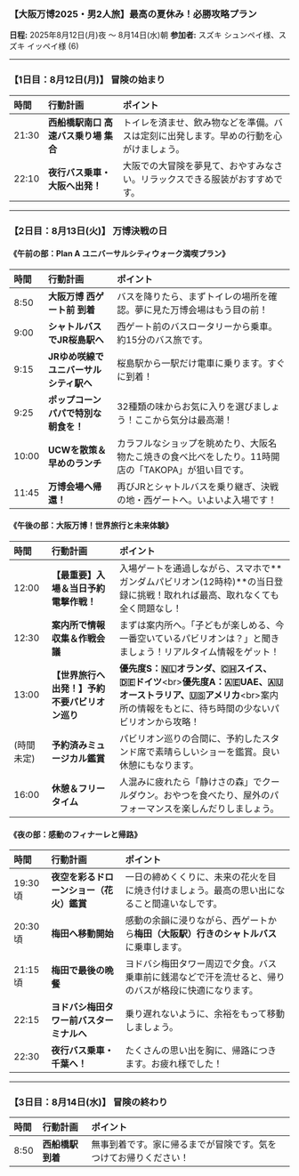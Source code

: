 ### **【大阪万博2025・男2人旅】最高の夏休み！必勝攻略プラン**

**日程:** 2025年8月12日(月)夜 ～ 8月14日(水)朝
**参加者:** スズキ シュンペイ様、スズキ イッペイ様 (6)

-----

### **【1日目：8月12日(月)】 冒険の始まり**

| 時間 | 行動計画 | ポイント |
| :--- | :--- | :--- |
| 21:30 | **西船橋駅南口 高速バス乗り場 集合** | トイレを済ませ、飲み物などを準備。バスは定刻に出発します。早めの行動を心がけましょう。 |
| 22:10 | **夜行バス乗車・大阪へ出発！** | 大阪での大冒険を夢見て、おやすみなさい。リラックスできる服装がおすすめです。 |

-----

### **【2日目：8月13日(火)】 万博決戦の日**

#### **《午前の部：Plan A ユニバーサルシティウォーク満喫プラン》**

| 時間 | 行動計画 | ポイント |
| :--- | :--- | :--- |
| 8:50 | **大阪万博 西ゲート前 到着** | バスを降りたら、まずトイレの場所を確認。夢に見た万博会場はもう目の前！ |
| 9:00 | **シャトルバスでJR桜島駅へ** | 西ゲート前のバスロータリーから乗車。約15分のバス旅です。 |
| 9:15 | **JRゆめ咲線でユニバーサルシティ駅へ** | 桜島駅から一駅だけ電車に乗ります。すぐに到着！ |
| 9:25 | **ポップコーンパパで特別な朝食を！** | 32種類の味からお気に入りを選びましょう！ここから気分は最高潮！ |
| 10:00 | **UCWを散策＆早めのランチ** | カラフルなショップを眺めたり、大阪名物たこ焼きの食べ比べをしたり。11時開店の「TAKOPA」が狙い目です。 |
| 11:45 | **万博会場へ帰還！** | 再びJRとシャトルバスを乗り継ぎ、決戦の地・西ゲートへ。いよいよ入場です！ |

#### **《午後の部：大阪万博！世界旅行と未来体験》**

| 時間 | 行動計画 | ポイント |
| :--- | :--- | :--- |
| 12:00 | **【最重要】入場＆当日予約電撃作戦！** | 入場ゲートを通過しながら、スマホで\*\*ガンダムパビリオン(12時枠)\*\*の当日登録に挑戦！取れれば最高、取れなくても全く問題なし！ |
| 12:30 | **案内所で情報収集＆作戦会議** | まずは案内所へ。「子どもが楽しめる、今一番空いているパビリオンは？」と聞きましょう！リアルタイム情報をゲット！ |
| 13:00 | **【世界旅行へ出発！】予約不要パビリオン巡り** | **優先度S：🇳🇱オランダ、🇨🇭スイス、🇩🇪ドイツ**\<br\>**優先度A：🇦🇪UAE、🇦🇺オーストラリア、🇺🇸アメリカ**\<br\>案内所の情報をもとに、待ち時間の少ないパビリオンから攻略！ |
| (時間未定) | **予約済みミュージカル鑑賞** | パビリオン巡りの合間に、予約したスタンド席で素晴らしいショーを鑑賞。良い休憩にもなります。 |
| 16:00 | **休憩＆フリータイム** | 人混みに疲れたら「静けさの森」でクールダウン。おやつを食べたり、屋外のパフォーマンスを楽しんだりしましょう。 |

#### **《夜の部：感動のフィナーレと帰路》**

| 時間 | 行動計画 | ポイント |
| :--- | :--- | :--- |
| 19:30頃 | **夜空を彩るドローンショー（花火）鑑賞** | 一日の締めくくりに、未来の花火を目に焼き付けましょう。最高の思い出になること間違いなしです。 |
| 20:30頃 | **梅田へ移動開始** | 感動の余韻に浸りながら、西ゲートから**梅田（大阪駅）行きのシャトルバス**に乗車します。 |
| 21:15頃 | **梅田で最後の晩餐** | ヨドバシ梅田タワー周辺で夕食。バス乗車前に銭湯などで汗を流せると、帰りのバスが格段に快適になります。 |
| 22:15 | **ヨドバシ梅田タワー前バスターミナルへ** | 乗り遅れないように、余裕をもって移動しましょう。 |
| 22:30 | **夜行バス乗車・千葉へ！** | たくさんの思い出を胸に、帰路につきます。お疲れ様でした！ |

-----

### **【3日目：8月14日(水)】 冒険の終わり**

| 時間 | 行動計画 | ポイント |
| :--- | :--- | :--- |
| 8:50 | **西船橋駅 到着** | 無事到着です。家に帰るまでが冒険です。気をつけてお帰りください！ |
